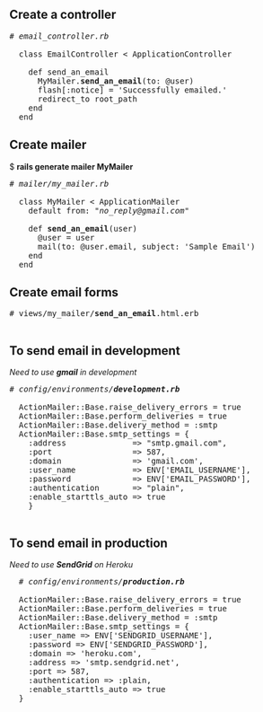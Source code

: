 <h2>Create a controller</h2>

<pre>
<em># email_controller.rb</em>

  class EmailController < ApplicationController

    def send_an_email
      MyMailer.<b>send_an_email</b>(to: @user)
      flash[:notice] = 'Successfully emailed.'
      redirect_to root_path
    end
  end
</pre>

<h2>Create mailer</h2>

$ <b>rails generate mailer MyMailer</b>

<pre>
<em># mailer/my_mailer.rb</em>

  class MyMailer &lt; ApplicationMailer
    default from: "<em>no_reply@gmail.com</em>"

    def <b>send_an_email</b>(user)
      @user = user
      mail(to: @user.email, subject: 'Sample Email')
    end
  end
</pre>

<h2>Create email forms</h2>

<pre>
# views/my_mailer/<b>send_an_email</b>.html.erb

</pre>

<h2>To send email in development</h2>

<em>Need to use <b>gmail</b> in development</em>

<pre>
<em># config/environments/<b>development.rb</b></em>

  ActionMailer::Base.raise_delivery_errors = true
  ActionMailer::Base.perform_deliveries = true
  ActionMailer::Base.delivery_method = :smtp
  ActionMailer::Base.smtp_settings = {
    :address              =&gt; "smtp.gmail.com",
    :port                 =&gt; 587,
    :domain               =&gt; 'gmail.com',
    :user_name            =&gt; ENV['EMAIL_USERNAME'],
    :password             =&gt; ENV['EMAIL_PASSWORD'],
    :authentication       =&gt; "plain",
    :enable_starttls_auto =&gt; true
    }
  </pre>
  
  <h2>To send email in production</h2>
  
  <em>Need to use <b>SendGrid</b> on Heroku </em>
  
  <pre>
  <em># config/environments/<b>production.rb</b></em>
  
  ActionMailer::Base.raise_delivery_errors = true
  ActionMailer::Base.perform_deliveries = true
  ActionMailer::Base.delivery_method = :smtp
  ActionMailer::Base.smtp_settings = {
    :user_name =&gt; ENV['SENDGRID_USERNAME'],
    :password =&gt; ENV['SENDGRID_PASSWORD'],
    :domain =&gt; 'heroku.com',
    :address =&gt; 'smtp.sendgrid.net',
    :port =&gt; 587,
    :authentication =&gt; :plain,
    :enable_starttls_auto =&gt; true
  }
  </pre>
